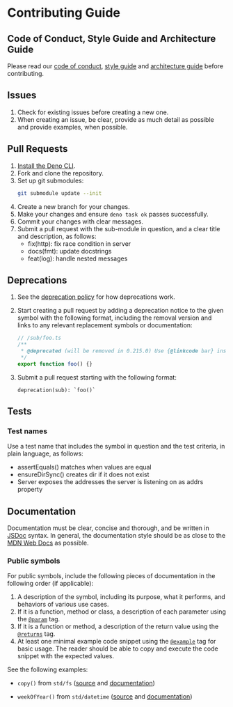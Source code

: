 # Contributing Guide

## Code of Conduct, Style Guide and Architecture Guide

Please read our [code of conduct](./CODE_OF_CONDUCT.md),
[style guide](https://docs.deno.com/runtime/manual/references/contributing/style_guide)
and [architecture guide](./ARCHITECTURE.md) before contributing.

## Issues

1. Check for existing issues before creating a new one.
1. When creating an issue, be clear, provide as much detail as possible and
   provide examples, when possible.

## Pull Requests

1. [Install the Deno CLI](https://docs.deno.com/runtime/manual/getting_started/installation).
1. Fork and clone the repository.
1. Set up git submodules:
   ```bash
   git submodule update --init
   ```
1. Create a new branch for your changes.
1. Make your changes and ensure `deno task ok` passes successfully.
1. Commit your changes with clear messages.
1. Submit a pull request with the sub-module in question, and a clear title and
   description, as follows:
   - fix(http): fix race condition in server
   - docs(fmt): update docstrings
   - feat(log): handle nested messages

## Deprecations

1. See the [deprecation policy](/README.md#deprecation-policy) for how
   deprecations work.
1. Start creating a pull request by adding a deprecation notice to the given
   symbol with the following format, including the removal version and links to
   any relevant replacement symbols or documentation:

   ```ts
   // /sub/foo.ts
   /**
    * @deprecated (will be removed in 0.215.0) Use {@linkcode bar} instead.
    */
   export function foo() {}
   ```

1. Submit a pull request starting with the following format:

   ```
   deprecation(sub): `foo()`
   ```

## Tests

### Test names

Use a test name that includes the symbol in question and the test criteria, in
plain language, as follows:

- assertEquals() matches when values are equal
- ensureDirSync() creates dir if it does not exist
- Server exposes the addresses the server is listening on as addrs property

## Documentation

Documentation must be clear, concise and thorough, and be written in
[JSDoc](https://jsdoc.app/) syntax. In general, the documentation style should
be as close to the [MDN Web Docs](https://developer.mozilla.org/) as possible.

### Public symbols

For public symbols, include the following pieces of documentation in the
following order (if applicable):

1. A description of the symbol, including its purpose, what it performs, and
   behaviors of various use cases.
1. If it is a function, method or class, a description of each parameter using
   the [`@param`](https://jsdoc.app/tags-param) tag.
1. If it is a function or method, a description of the return value using the
   [`@returns`](https://jsdoc.app/tags-returns) tag.
1. At least one minimal example code snippet using the
   [`@example`](https://jsdoc.app/tags-example) tag for basic usage. The reader
   should be able to copy and execute the code snippet with the expected values.

See the following examples:

- `copy()` from `std/fs`
  ([source](https://github.com/denoland/deno_std/blob/main/fs/copy.ts) and
  [documentation](https://jsr.io/@std/fs/doc/~/copy))

- `weekOfYear()` from `std/datetime`
  ([source](https://github.com/denoland/deno_std/blob/main/datetime/week_of_year.ts)
  and [documentation](https://jsr.io/@std/datetime/doc/~/weekOfYear))
